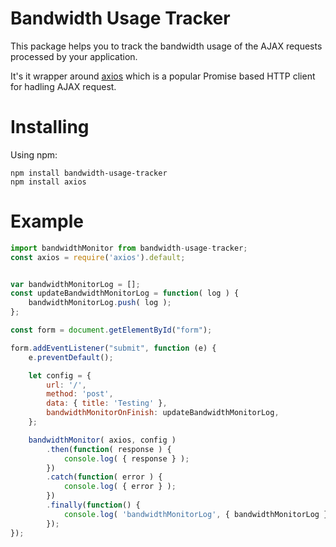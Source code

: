 # Bandwidth Usage Tracker
This package helps you to track the bandwidth usage of the AJAX requests processed by your application.

It's it wrapper around [axios](https://www.npmjs.com/package/axios) which is a popular Promise based HTTP client for hadling AJAX request.

# Installing
Using npm:
```shell
npm install bandwidth-usage-tracker
npm install axios
```

# Example
```js
import bandwidthMonitor from bandwidth-usage-tracker;
const axios = require('axios').default;


var bandwidthMonitorLog = [];
const updateBandwidthMonitorLog = function( log ) {
    bandwidthMonitorLog.push( log );
};

const form = document.getElementById("form");

form.addEventListener("submit", function (e) {
    e.preventDefault();

    let config = {
        url: '/',
        method: 'post',
        data: { title: 'Testing' },
        bandwidthMonitorOnFinish: updateBandwidthMonitorLog,
    };

    bandwidthMonitor( axios, config )
        .then(function( response ) {
            console.log( { response } );
        })
        .catch(function( error ) {
            console.log( { error } );
        })
        .finally(function() {
            console.log( 'bandwidthMonitorLog', { bandwidthMonitorLog } );
        });
});
```